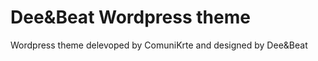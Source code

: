 Dee&Beat Wordpress theme
==========

Wordpress theme delevoped by ComuniKrte and designed by Dee&amp;Beat
